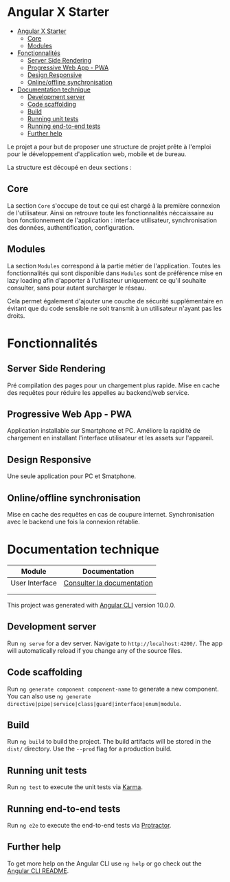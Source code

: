 # Angular X Starter

- [Angular X Starter](#angular-x-starter)
  - [Core](#core)
  - [Modules](#modules)
- [Fonctionnalités](#fonctionnalités)
  - [Server Side Rendering](#server-side-rendering)
  - [Progressive Web App - PWA](#progressive-web-app---pwa)
  - [Design Responsive](#design-responsive)
  - [Online/offline synchronisation](#onlineoffline-synchronisation)
- [Documentation technique](#documentation-technique)
  - [Development server](#development-server)
  - [Code scaffolding](#code-scaffolding)
  - [Build](#build)
  - [Running unit tests](#running-unit-tests)
  - [Running end-to-end tests](#running-end-to-end-tests)
  - [Further help](#further-help)


Le projet a pour but de proposer une structure de projet prête à l'emploi pour le développement d'application web, mobile et de bureau.

La structure est découpé en deux sections :

## Core

La section `Core` s'occupe de tout ce qui est chargé à la première connexion de l'utilisateur. Ainsi on retrouve toute les fonctionnalités néccaissaire au bon fonctionnement de l'application : interface utilisateur, synchronisation des données, authentification, configuration.

## Modules

La section `Modules` correspond à la partie métier de l'application. Toutes les fonctionnalités qui sont disponible dans `Modules` sont de préférence mise en lazy loading afin d'apporter à l'utilisateur uniquement ce qu'il souhaite consulter, sans pour autant surcharger le réseau. 

Cela permet également d'ajouter une couche de sécurité supplémentaire en évitant que du code sensible ne soit transmit à un utilisateur n'ayant pas les droits.

# Fonctionnalités

## Server Side Rendering

Pré compilation des pages pour un chargement plus rapide.
Mise en cache des requêtes pour réduire les appelles au backend/web service.

## Progressive Web App - PWA

Application installable sur Smartphone et PC.
Améliore la rapidité de chargement en installant l'interface utilisateur et les assets sur l'appareil.

## Design Responsive

Une seule application pour PC et Smatphone.

## Online/offline synchronisation

Mise en cache des requêtes en cas de coupure internet.
Synchronisation avec le backend une fois la connexion rétablie.


# Documentation technique

|     Module     |                      Documentation                      |
| :------------: | :-----------------------------------------------------: |
| User Interface | [Consulter la documentation](src/app/core/ui/README.md) |
|                |                                                         |
|                |                                                         |


This project was generated with [Angular CLI](https://github.com/angular/angular-cli) version 10.0.0.

## Development server

Run `ng serve` for a dev server. Navigate to `http://localhost:4200/`. The app will automatically reload if you change any of the source files.

## Code scaffolding

Run `ng generate component component-name` to generate a new component. You can also use `ng generate directive|pipe|service|class|guard|interface|enum|module`.

## Build

Run `ng build` to build the project. The build artifacts will be stored in the `dist/` directory. Use the `--prod` flag for a production build.

## Running unit tests

Run `ng test` to execute the unit tests via [Karma](https://karma-runner.github.io).

## Running end-to-end tests

Run `ng e2e` to execute the end-to-end tests via [Protractor](http://www.protractortest.org/).

## Further help

To get more help on the Angular CLI use `ng help` or go check out the [Angular CLI README](https://github.com/angular/angular-cli/blob/master/README.md).

